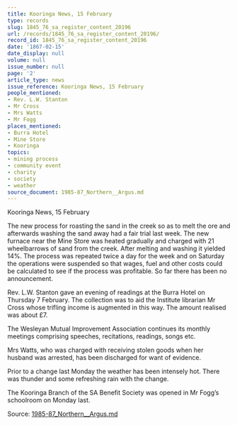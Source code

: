 ```yaml
---
title: Kooringa News, 15 February
type: records
slug: 1845_76_sa_register_content_20196
url: /records/1845_76_sa_register_content_20196/
record_id: 1845_76_sa_register_content_20196
date: '1867-02-15'
date_display: null
volume: null
issue_number: null
page: '2'
article_type: news
issue_reference: Kooringa News, 15 February
people_mentioned:
- Rev. L.W. Stanton
- Mr Cross
- Mrs Watts
- Mr Fogg
places_mentioned:
- Burra Hotel
- Mine Store
- Kooringa
topics:
- mining process
- community event
- charity
- society
- weather
source_document: 1985-87_Northern__Argus.md
---
```


Kooringa News, 15 February

The new process for roasting the sand in the creek so as to melt the ore and afterwards washing the sand away had a fair trial last week.  The new furnace near the Mine Store was heated gradually and charged with 21 wheelbarrows of sand from the creek.  After melting and washing it yielded 14%.  The process was repeated twice a day for the week and on Saturday the operations were suspended so that wages, fuel and other costs could be calculated to see if the process was profitable.  So far there has been no announcement.

Rev. L.W. Stanton gave an evening of readings at the Burra Hotel on Thursday 7 February.  The collection was to aid the Institute librarian Mr Cross whose trifling income is augmented in this way.  The amount realised was about £7.

The Wesleyan Mutual Improvement Association continues its monthly meetings comprising speeches, recitations, readings, songs etc.

Mrs Watts, who was charged with receiving stolen goods when her husband was arrested, has been discharged for want of evidence.

Prior to a change last Monday the weather has been intensely hot.  There was thunder and some refreshing rain with the change.

The Kooringa Branch of the SA Benefit Society was opened in Mr Fogg’s schoolroom on Monday last.

Source: [1985-87_Northern__Argus.md](/downloads/markdown/1985-87_Northern__Argus.md)
